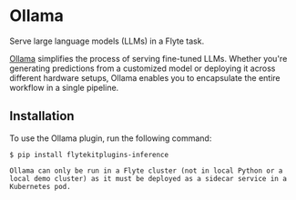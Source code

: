 # Ollama

Serve large language models (LLMs) in a Flyte task.

[Ollama](https://ollama.com/) simplifies the process of serving fine-tuned LLMs.
Whether you're generating predictions from a customized model or deploying it across different hardware setups,
Ollama enables you to encapsulate the entire workflow in a single pipeline.

## Installation

To use the Ollama plugin, run the following command:

```
$ pip install flytekitplugins-inference
```

```{note}
Ollama can only be run in a Flyte cluster (not in local Python or a local demo cluster) as it must be deployed as a sidecar service in a Kubernetes pod.
```

